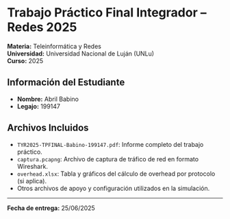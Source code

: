 # Trabajo Práctico Final Integrador – Redes 2025

**Materia:** Teleinformática y Redes  
**Universidad:** Universidad Nacional de Luján (UNLu)  
**Curso:** 2025  

## Información del Estudiante

- **Nombre:** Abril Babino  
- **Legajo:** 199147  

## Archivos Incluidos

- `TYR2025-TPFINAL-Babino-199147.pdf`: Informe completo del trabajo práctico.
- `captura.pcapng`: Archivo de captura de tráfico de red en formato Wireshark.  
- `overhead.xlsx`: Tabla y gráficos del cálculo de overhead por protocolo (si aplica).  
- Otros archivos de apoyo y configuración utilizados en la simulación.

---

**Fecha de entrega:** 25/06/2025

